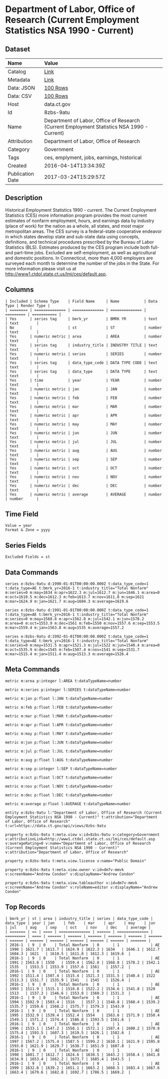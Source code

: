 # Department of Labor, Office of Research (Current Employment Statistics NSA 1990 - Current)

## Dataset

| Name | Value |
| :--- | :---- |
| Catalog | [Link](https://catalog.data.gov/dataset/department-of-labor-office-of-research-current-employment-statistics-nsa-1990-current-a9420) |
| Metadata | [Link](https://data.ct.gov/api/views/8zbs-9atu) |
| Data: JSON | [100 Rows](https://data.ct.gov/api/views/8zbs-9atu/rows.json?max_rows=100) |
| Data: CSV | [100 Rows](https://data.ct.gov/api/views/8zbs-9atu/rows.csv?max_rows=100) |
| Host | data.ct.gov |
| Id | 8zbs-9atu |
| Name | Department of Labor, Office of Research (Current Employment Statistics NSA 1990 - Current) |
| Attribution | Department of Labor, Office of Research |
| Category | Government |
| Tags | ces, emplyment, jobs, earnings, historical |
| Created | 2016-04-14T13:34:39Z |
| Publication Date | 2017-03-24T15:29:57Z |

## Description

Historical Employment Statistics 1990 - current.
The Current Employment Statistics (CES) more information program provides the most current estimates of nonfarm employment, hours, and earnings data by industry (place of work) for the nation as a whole, all states, and most major metropolitan areas. The CES survey is a federal-state cooperative endeavor in which states develop state and sub-state data using concepts, definitions, and technical procedures prescribed by the Bureau of Labor Statistics (BLS). Estimates produced by the CES program include both full- and part-time jobs. Excluded are self-employment, as well as agricultural and domestic positions. In Connecticut, more than 4,000 employers are surveyed each month to determine the number of the jobs in the State. For more information please visit us at http://www1.ctdol.state.ct.us/lmi/ces/default.asp.

## Columns

```ls
| Included | Schema Type    | Field Name     | Name           | Data Type | Render Type |
| ======== | ============== | ============== | ============== | ========= | =========== |
| Yes      | series tag     | bmrk_yr        | BMRK YR        | text      | text        |
| No       |                | st             | ST             | number    | text        |
| Yes      | numeric metric | area           | AREA           | number    | text        |
| Yes      | series tag     | industry_title | INDUSTRY TITLE | text      | text        |
| Yes      | numeric metric | series         | SERIES         | number    | text        |
| Yes      | series tag     | data_type_code | DATA TYPE CODE | text      | text        |
| Yes      | series tag     | data_type      | DATA TYPE      | text      | text        |
| Yes      | time           | year           | YEAR           | number    | text        |
| Yes      | numeric metric | jan            | JAN            | number    | text        |
| Yes      | numeric metric | feb            | FEB            | number    | text        |
| Yes      | numeric metric | mar            | MAR            | number    | text        |
| Yes      | numeric metric | apr            | APR            | number    | text        |
| Yes      | numeric metric | may            | MAY            | number    | text        |
| Yes      | numeric metric | jun            | JUN            | number    | text        |
| Yes      | numeric metric | jul            | JUL            | number    | text        |
| Yes      | numeric metric | aug            | AUG            | number    | text        |
| Yes      | numeric metric | sep            | SEP            | number    | text        |
| Yes      | numeric metric | oct            | OCT            | number    | text        |
| Yes      | numeric metric | nov            | NOV            | number    | text        |
| Yes      | numeric metric | dec            | DEC            | number    | text        |
| Yes      | numeric metric | average        | AVERAGE        | number    | number      |
```

## Time Field

```ls
Value = year
Format & Zone = yyyy
```

## Series Fields

```ls
Excluded Fields = st
```

## Data Commands

```ls
series e:8zbs-9atu d:1990-01-01T00:00:00.000Z t:data_type_code=1 t:data_type=AE t:bmrk_yr=2016-1 t:industry_title="Total Nonfarm" m:series=0 m:may=1634 m:apr=1622.3 m:jul=1612.7 m:jun=1646.1 m:area=0 m:oct=1610.5 m:dec=1612.3 m:feb=1613.7 m:nov=1611.8 m:sep=1621 m:mar=1624.9 m:jan=1621.7 m:aug=1604.3 m:average=1619.6

series e:8zbs-9atu d:1991-01-01T00:00:00.000Z t:data_type_code=1 t:data_type=AE t:bmrk_yr=2016-1 t:industry_title="Total Nonfarm" m:series=0 m:may=1568.8 m:apr=1562.8 m:jul=1542.1 m:jun=1578.2 m:area=0 m:oct=1553.9 m:dec=1561 m:feb=1550 m:nov=1557.6 m:sep=1553.5 m:mar=1559.4 m:jan=1563.8 m:aug=1535 m:average=1557.2

series e:8zbs-9atu d:1992-01-01T00:00:00.000Z t:data_type_code=1 t:data_type=AE t:bmrk_yr=2016-1 t:industry_title="Total Nonfarm" m:series=0 m:may=1531.5 m:apr=1521.3 m:jul=1522 m:jun=1540.4 m:area=0 m:oct=1535.9 m:dec=1545 m:feb=1507.4 m:nov=1541 m:sep=1531.7 m:mar=1515.4 m:jan=1511.4 m:aug=1513.3 m:average=1526.4
```

## Meta Commands

```ls
metric m:area p:integer l:AREA t:dataTypeName=number

metric m:series p:integer l:SERIES t:dataTypeName=number

metric m:jan p:float l:JAN t:dataTypeName=number

metric m:feb p:float l:FEB t:dataTypeName=number

metric m:mar p:float l:MAR t:dataTypeName=number

metric m:apr p:float l:APR t:dataTypeName=number

metric m:may p:float l:MAY t:dataTypeName=number

metric m:jun p:float l:JUN t:dataTypeName=number

metric m:jul p:float l:JUL t:dataTypeName=number

metric m:aug p:float l:AUG t:dataTypeName=number

metric m:sep p:integer l:SEP t:dataTypeName=number

metric m:oct p:float l:OCT t:dataTypeName=number

metric m:nov p:float l:NOV t:dataTypeName=number

metric m:dec p:float l:DEC t:dataTypeName=number

metric m:average p:float l:AVERAGE t:dataTypeName=number

entity e:8zbs-9atu l:"Department of Labor, Office of Research (Current Employment Statistics NSA 1990 - Current)" t:attribution="Department of Labor, Office of Research" t:url=https://data.ct.gov/api/views/8zbs-9atu

property e:8zbs-9atu t:meta.view v:id=8zbs-9atu v:category=Government v:attributionLink=http://www1.ctdol.state.ct.us/lmi/ces/default.asp v:averageRating=0 v:name="Department of Labor, Office of Research (Current Employment Statistics NSA 1990 - Current)" v:attribution="Department of Labor, Office of Research"

property e:8zbs-9atu t:meta.view.license v:name="Public Domain"

property e:8zbs-9atu t:meta.view.owner v:id=dm7v-mmvk v:screenName="Andrew Condon" v:displayName="Andrew Condon"

property e:8zbs-9atu t:meta.view.tableauthor v:id=dm7v-mmvk v:screenName="Andrew Condon" v:roleName=editor v:displayName="Andrew Condon"
```

## Top Records

```ls
| bmrk_yr | st | area | industry_title | series | data_type_code | data_type | year | jan    | feb    | mar    | apr    | may    | jun    | jul    | aug    | sep    | oct    | nov    | dec    | average | 
| ======= | == | ==== | ============== | ====== | ============== | ========= | ==== | ====== | ====== | ====== | ====== | ====== | ====== | ====== | ====== | ====== | ====== | ====== | ====== | ======= | 
| 2016-1  | 9  | 0    | Total Nonfarm  | 0      | 1              | AE        | 1990 | 1621.7 | 1613.7 | 1624.9 | 1622.3 | 1634   | 1646.1 | 1612.7 | 1604.3 | 1621   | 1610.5 | 1611.8 | 1612.3 | 1619.6  | 
| 2016-1  | 9  | 0    | Total Nonfarm  | 0      | 1              | AE        | 1991 | 1563.8 | 1550   | 1559.4 | 1562.8 | 1568.8 | 1578.2 | 1542.1 | 1535   | 1553.5 | 1553.9 | 1557.6 | 1561   | 1557.2  | 
| 2016-1  | 9  | 0    | Total Nonfarm  | 0      | 1              | AE        | 1992 | 1511.4 | 1507.4 | 1515.4 | 1521.3 | 1531.5 | 1540.4 | 1522   | 1513.3 | 1531.7 | 1535.9 | 1541   | 1545   | 1526.4  | 
| 2016-1  | 9  | 0    | Total Nonfarm  | 0      | 1              | AE        | 1993 | 1511.9 | 1515.1 | 1518.8 | 1522.2 | 1534.6 | 1541.8 | 1520   | 1513   | 1537.3 | 1546.6 | 1553.8 | 1560.3 | 1531.3  | 
| 2016-1  | 9  | 0    | Total Nonfarm  | 0      | 1              | AE        | 1994 | 1502.9 | 1503.4 | 1516   | 1537.1 | 1548.8 | 1560.4 | 1539.2 | 1535.7 | 1559.6 | 1568.2 | 1575.7 | 1579.3 | 1543.9  | 
| 2016-1  | 9  | 0    | Total Nonfarm  | 0      | 1              | AE        | 1995 | 1532.9 | 1539.4 | 1552.4 | 1554   | 1563.6 | 1571.9 | 1550.4 | 1549.1 | 1571.2 | 1574.4 | 1586.8 | 1593.5 | 1561.6  | 
| 2016-1  | 9  | 0    | Total Nonfarm  | 0      | 1              | AE        | 1996 | 1533.1 | 1547.2 | 1558.1 | 1572.1 | 1587.4 | 1600.2 | 1570.8 | 1575.4 | 1593.5 | 1607.3 | 1619.5 | 1626.1 | 1582.6  | 
| 2016-1  | 9  | 0    | Total Nonfarm  | 0      | 1              | AE        | 1997 | 1567.2 | 1575.4 | 1587.5 | 1599.2 | 1610.1 | 1621.9 | 1595.8 | 1593.8 | 1621.9 | 1629.7 | 1638.7 | 1651.9 | 1607.8  | 
| 2016-1  | 9  | 0    | Total Nonfarm  | 0      | 1              | AE        | 1998 | 1601.7 | 1612.7 | 1624.6 | 1630.5 | 1643.2 | 1658.4 | 1641.8 | 1634.9 | 1653.4 | 1662.2 | 1673.7 | 1685.4 | 1643.5  | 
| 2016-1  | 9  | 0    | Total Nonfarm  | 0      | 1              | AE        | 1999 | 1632.6 | 1639.2 | 1651.1 | 1663.2 | 1668.5 | 1683.4 | 1667.6 | 1663.4 | 1679.6 | 1682.8 | 1692.7 | 1706.5 | 1669.2  | 
```